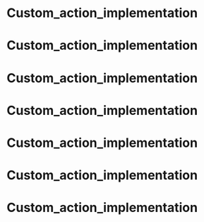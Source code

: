 # Custom_action_implementation
# Custom_action_implementation
# Custom_action_implementation
# Custom_action_implementation
# Custom_action_implementation
# Custom_action_implementation
# Custom_action_implementation
